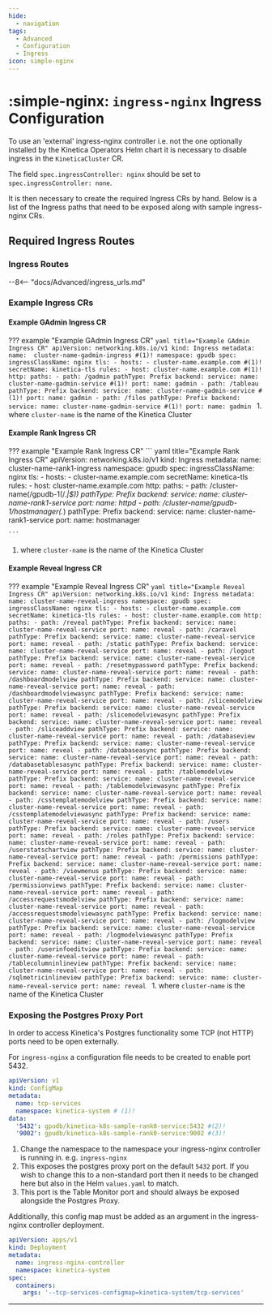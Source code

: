 ```yaml
---
hide:
  - navigation
tags:
  - Advanced  
  - Configuration
  - Ingress
icon: simple-nginx
---
```

# :simple-nginx: `ingress-nginx` Ingress Configuration

To use an 'external' ingress-nginx controller 
i.e. not the one optionally installed 
by the Kinetica Operators Helm chart it is necessary to 
disable ingress in the `KineticaCluster` CR.

The field `spec.ingressController: nginx` should be set to `spec.ingressController: none`.

It is then necessary to create the required Ingress CRs by hand. Below is a list
of the Ingress paths that need to be exposed along with sample ingress-nginx CRs.

## Required Ingress Routes

### Ingress Routes

--8<-- "docs/Advanced/ingress_urls.md"

### Example Ingress CRs

#### Example GAdmin Ingress CR

??? example "Example GAdmin Ingress CR"
    ```yaml title="Example GAdmin Ingress CR"
    apiVersion: networking.k8s.io/v1
    kind: Ingress
    metadata:
      name:  cluster-name-gadmin-ingress #(1)!
      namespace: gpudb
    spec:
      ingressClassName: nginx
      tls:
        - hosts:
            - cluster-name.example.com #(1)!
          secretName: kinetica-tls
      rules:
        - host: cluster-name.example.com #(1)!
          http:
            paths:
              - path: /gadmin
                pathType: Prefix
                backend:
                  service:
                    name: cluster-name-gadmin-service #(1)!
                    port:
                      name: gadmin
              - path: /tableau
                pathType: Prefix
                backend:
                  service:
                    name: cluster-name-gadmin-service #(1)!
                    port:
                      name: gadmin
              - path: /files
                pathType: Prefix
                backend:
                  service:
                    name: cluster-name-gadmin-service #(1)!
                    port:
                      name: gadmin
    ```
     1. where `cluster-name` is the name of the Kinetica Cluster

#### Example Rank Ingress CR

??? example "Example Rank Ingress CR"
    ``` yaml title="Example Rank Ingress CR"
    apiVersion: networking.k8s.io/v1
    kind: Ingress
    metadata:
      name: cluster-name-rank1-ingress
      namespace: gpudb
    spec:
      ingressClassName: nginx
      tls:
        - hosts:
            - cluster-name.example.com
          secretName: kinetica-tls
      rules:
        - host: cluster-name.example.com
          http:
            paths:
              - path: /cluster-name(/gpudb-1(/.*|$))
                pathType: Prefix
                backend:
                  service:
                    name: cluster-name-rank1-service
                    port:
                      name: httpd
              - path: /cluster-name/gpudb-1/hostmanager(.*)
                pathType: Prefix
                backend:
                  service:
                    name: cluster-name-rank1-service
                    port:
                      name: hostmanager
    
    ```
   1. where `cluster-name` is the name of the Kinetica Cluster
    
#### Example Reveal Ingress CR
??? example "Example Reveal Ingress CR"
    ```yaml title="Example Reveal Ingress CR"
        apiVersion: networking.k8s.io/v1
        kind: Ingress
        metadata:
          name: cluster-name-reveal-ingress
          namespace: gpudb
        spec:
          ingressClassName: nginx
          tls:
            - hosts:
                - cluster-name.example.com
              secretName: kinetica-tls
          rules:
            - host: cluster-name.example.com
              http:
                paths:
                  - path: /reveal
                    pathType: Prefix
                    backend:
                      service:
                        name: cluster-name-reveal-service
                        port:
                          name: reveal
                  - path: /caravel
                    pathType: Prefix
                    backend:
                      service:
                        name: cluster-name-reveal-service
                        port:
                          name: reveal
                  - path: /static
                    pathType: Prefix
                    backend:
                      service:
                        name: cluster-name-reveal-service
                        port:
                          name: reveal
                  - path: /logout
                    pathType: Prefix
                    backend:
                      service:
                        name: cluster-name-reveal-service
                        port:
                          name: reveal
                  - path: /resetmypassword
                    pathType: Prefix
                    backend:
                      service:
                        name: cluster-name-reveal-service
                        port:
                          name: reveal
                  - path: /dashboardmodelview
                    pathType: Prefix
                    backend:
                      service:
                        name: cluster-name-reveal-service
                        port:
                          name: reveal
                  - path: /dashboardmodelviewasync
                    pathType: Prefix
                    backend:
                      service:
                        name: cluster-name-reveal-service
                        port:
                          name: reveal
                  - path: /slicemodelview
                    pathType: Prefix
                    backend:
                      service:
                        name: cluster-name-reveal-service
                        port:
                          name: reveal
                  - path: /slicemodelviewasync
                    pathType: Prefix
                    backend:
                      service:
                        name: cluster-name-reveal-service
                        port:
                          name: reveal
                  - path: /sliceaddview
                    pathType: Prefix
                    backend:
                      service:
                        name: cluster-name-reveal-service
                        port:
                          name: reveal
                  - path: /databaseview
                    pathType: Prefix
                    backend:
                      service:
                        name: cluster-name-reveal-service
                        port:
                          name: reveal
                  - path: /databaseasync
                    pathType: Prefix
                    backend:
                      service:
                        name: cluster-name-reveal-service
                        port:
                          name: reveal
                  - path: /databasetablesasync
                    pathType: Prefix
                    backend:
                      service:
                        name: cluster-name-reveal-service
                        port:
                          name: reveal
                  - path: /tablemodelview
                    pathType: Prefix
                    backend:
                      service:
                        name: cluster-name-reveal-service
                        port:
                          name: reveal
                  - path: /tablemodelviewasync
                    pathType: Prefix
                    backend:
                      service:
                        name: cluster-name-reveal-service
                        port:
                          name: reveal
                  - path: /csstemplatemodelview
                    pathType: Prefix
                    backend:
                      service:
                        name: cluster-name-reveal-service
                        port:
                          name: reveal
                  - path: /csstemplatemodelviewasync
                    pathType: Prefix
                    backend:
                      service:
                        name: cluster-name-reveal-service
                        port:
                          name: reveal
                  - path: /users
                    pathType: Prefix
                    backend:
                      service:
                        name: cluster-name-reveal-service
                        port:
                          name: reveal
                  - path: /roles
                    pathType: Prefix
                    backend:
                      service:
                        name: cluster-name-reveal-service
                        port:
                          name: reveal
                  - path: /userstatschartview
                    pathType: Prefix
                    backend:
                      service:
                        name: cluster-name-reveal-service
                        port:
                          name: reveal
                  - path: /permissions
                    pathType: Prefix
                    backend:
                      service:
                        name: cluster-name-reveal-service
                        port:
                          name: reveal
                  - path: /viewmenus
                    pathType: Prefix
                    backend:
                      service:
                        name: cluster-name-reveal-service
                        port:
                          name: reveal
                  - path: /permissionviews
                    pathType: Prefix
                    backend:
                      service:
                        name: cluster-name-reveal-service
                        port:
                          name: reveal
                  - path: /accessrequestsmodelview
                    pathType: Prefix
                    backend:
                      service:
                        name: cluster-name-reveal-service
                        port:
                          name: reveal
                  - path: /accessrequestsmodelviewasync
                    pathType: Prefix
                    backend:
                      service:
                        name: cluster-name-reveal-service
                        port:
                          name: reveal
                  - path: /logmodelview
                    pathType: Prefix
                    backend:
                      service:
                        name: cluster-name-reveal-service
                        port:
                          name: reveal
                  - path: /logmodelviewasync
                    pathType: Prefix
                    backend:
                      service:
                        name: cluster-name-reveal-service
                        port:
                          name: reveal
                  - path: /userinfoeditview
                    pathType: Prefix
                    backend:
                      service:
                        name: cluster-name-reveal-service
                        port:
                          name: reveal
                  - path: /tablecolumninlineview
                    pathType: Prefix
                    backend:
                      service:
                        name: cluster-name-reveal-service
                        port:
                          name: reveal
                  - path: /sqlmetricinlineview
                    pathType: Prefix
                    backend:
                      service:
                        name: cluster-name-reveal-service
                        port:
                          name: reveal
    ```
    1. where `cluster-name` is the name of the Kinetica Cluster

### Exposing the Postgres Proxy Port

In order to access Kinetica's Postgres functionality some TCP (not HTTP) ports need to be open externally.

For `ingress-nginx` a configuration file needs to be created to enable port 5432.

```  yaml title="tcp-services.yaml"
apiVersion: v1
kind: ConfigMap
metadata:
  name: tcp-services
  namespace: kinetica-system # (1)!
data:
  '5432': gpudb/kinetica-k8s-sample-rank0-service:5432 #(2)!
  '9002': gpudb/kinetica-k8s-sample-rank0-service:9002 #(3)!
```
1. Change the namespace to the namespace your ingress-nginx controller is running in. e.g. `ingress-nginx` <br/>
2. This exposes the postgres proxy port on the default `5432` port. If you wish to change this to a non-standard port then it needs to be changed here but also in the Helm `values.yaml` to match.<br/>
3. This port is the Table Monitor port and should always be exposed alongside the Postgres Proxy.

Additionally, this config map must be added as an argument in the ingress-nginx controller deployment.

```  yaml title="ingress-nginx-deployment.yaml" hl_lines="8"
apiVersion: apps/v1
kind: Deployment
metadata:
  name: ingress-nginx-controller
  namespace: kinetica-system
spec:
  containers:
    args: '--tcp-services-configmap=kinetica-system/tcp-services'
```

---
